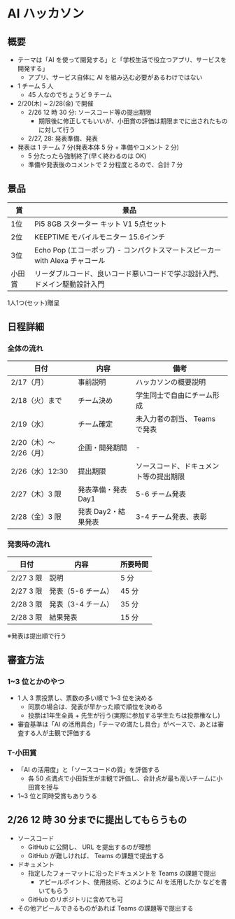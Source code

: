 # AI ハッカソン

## 概要

- テーマは「AI を使って開発する」と「学校生活で役立つアプリ、サービスを開発する」
  - アプリ、サービス自体に AI を組み込む必要があるわけではない
- 1 チーム 5 人
  - 45 人なのでちょうど 9 チーム
- 2/20(木) ~ 2/28(金) で開催
  - 2/26 12 時 30 分: ソースコード等の提出期限
    - 期限後に修正してもいいが、小田賞の評価は期限までに出されたものに対して行う
  - 2/27, 28: 発表準備、発表
- 発表は 1 チーム 7 分(発表本体 5 分 + 準備やコメント 2 分)
  - 5 分たったら強制終了(早く終わるのは OK)
  - 準備や発表後のコメントで 2 分程度とるので、合計 7 分

## 景品

| 賞           | 景品                                                                         |
| ------------ | ---------------------------------------------------------------------------- |
| 1位          | Pi5 8GB スターター キット V1 5点セット                                       |
| 2位          | KEEPTIME モバイルモニター 15.6インチ                                         |
| 3位          | Echo Pop (エコーポップ) - コンパクトスマートスピーカー with Alexa チャコール |
| 小田賞        | リーダブルコード、良いコード悪いコードで学ぶ設計入門、ドメイン駆動設計入門   |

1人1つ(セット)贈呈

## 日程詳細

### 全体の流れ

| 日付                   | 内容                | 備考                                   |
| ---------------------- | ------------------- | -------------------------------------- |
| 2/17（月）             | 事前説明            | ハッカソンの概要説明                   |
| 2/18（火）まで         | チーム決め          | 学生同士で自由にチーム形成             |
| 2/19（水）             | チーム確定          | 未入力者の割当、 Teams で発表          |
| 2/20（木）〜2/26（月） | 企画・開発期間      | -                                      |
| 2/26（水）12:30        | 提出期限            | ソースコード、ドキュメント等の提出期限 |
| 2/27（木）3 限         | 発表準備・発表 Day1 | 5-6 チーム発表                         |
| 2/28（金）3 限         | 発表 Day2・結果発表 | 3-4 チーム発表、表彰                   |

### 発表時の流れ

| 日付      | 内容               | 所要時間 |
| --------- | ------------------ | -------- |
| 2/27 3 限 | 説明               | 5 分     |
| 2/27 3 限 | 発表（5-6 チーム） | 45 分    |
| 2/28 3 限 | 発表（3-4 チーム） | 35 分    |
| 2/28 3 限 | 結果発表           | 15 分    |

※発表は提出順で行う

## 審査方法

### 1~3 位とかのやつ

- 1 人 3 票投票し、票数の多い順で 1~3 位を決める
  - 同票の場合は、発表が早かった順で順位を決める
  - 投票は1年生全員 + 先生が行う(実際に参加する学生たちは投票権なし)
- 審査基準は「AI の活用具合」「テーマの満たし具合」がベースで、あとは審査する人が主観で評価する

### T-小田賞

- 「AI の活用度」と「ソースコードの質」を評価する
  - 各 50 点満点で小田哲生が主観で評価し、合計点が最も高いチームに小田賞を授与
- 1~3 位と同時受賞もありうる

## 2/26 12 時 30 分までに提出してもらうもの

- ソースコード
  - GitHub に公開し、 URL を提出するのが理想
  - GitHub が難しければ、 Teams の課題で提出する
- ドキュメント
  - 指定したフォーマットに沿ったドキュメントを Teams の課題で提出
    - アピールポイント、使用技術、どのように AI を活用したか などを書いてもらう
  - GitHub のリポジトリに含めても可
- その他アピールできるものがあれば Teams の課題等で提出する
